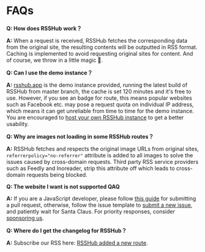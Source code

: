 # FAQs

**Q: How does RSSHub work？**

**A:** When a request is received, RSSHub fetches the corresponding data from the original site, the resulting contents will be outputted in RSS format. Caching is implemented to avoid requesting original sites for content. And of course, we throw in a little magic 🎩.

**Q: Can I use the demo instance？**

**A:** [rsshub.app](https://rsshub.app) is the demo instance provided, running the latest build of RSSHub from master branch, the cache is set 120 minutes and it's free to use. However, if you see an badge <Badge text="strict anti-crawler policy" vertical="middle" type="warn"/> for route, this means popular websites such as Facebook etc. may pose a request quota on individual IP address, which means it can get unreliable from time to time for the demo instance. You are encouraged to [host your own RSSHub instance](/en/install/) to get a better usability.

**Q: Why are images not loading in some RSSHub routes？**

**A:** RSSHub fetches and respects the original image URLs from original sites, `referrerpolicy="no-referrer"` attribute is added to all images to solve the issues caused by cross-domain requests. Third party RSS service providers such as Feedly and Inoreader, strip this attribute off which leads to cross-domain requests being blocked.

**Q: The website I want is not supported QAQ**

**A:** If you are a JavaScript developer, please follow [this guide](/en/joinus/quick-start.html) for submitting a pull request, otherwise, follow the issue template to [submit a new issue](https://github.com/DIYgod/RSSHub/issues/new?template=rss_request_en.md), and patiently wait for Santa Claus. For priority responses, consider [sponsoring us](/en/support).

**Q: Where do I get the changelog for RSSHub？**

**A:** Subscribe our RSS here: [RSSHub added a new route](/en/program-update.html#rsshub).
